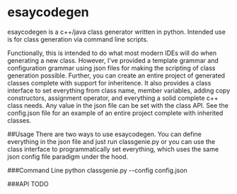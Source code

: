 # esaycodegen
esaycodegen is a c++/java class generator written in python. Intended use is for class generation via command line scripts.

Functionally, this is intended to do what most modern IDEs will do when generating a new class. However, I've provided a template grammar and configuration grammar using json files for making the scripting of class generation possible. Further, you can create an entire project of generated classes complete with support for inheritence. It also provides a class interface to set everything from class name, member variables, adding copy constructors, assignment operator, and everything a solid complete c++ class needs. Any value in the json file can be set with the class API. See the config.json file for an example of an entire project complete with inherited classes.

##Usage
There are two ways to use esaycodegen. You can define everything in the json file and just run classgenie.py or you can use the class interface to programmatically set everything, which uses the same json config file paradigm under the hood.

###Command Line
python classgenie.py --config config.json

###API
TODO
